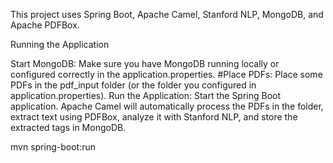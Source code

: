 This project uses Spring Boot, Apache Camel, Stanford NLP, MongoDB, and Apache PDFBox.

Running the Application

Start MongoDB:
Make sure you have MongoDB running locally or configured correctly in the application.properties.
#Place PDFs:
Place some PDFs in the pdf_input folder (or the folder you configured in application.properties).
Run the Application:
Start the Spring Boot application. Apache Camel will automatically process the PDFs in the folder,
extract text using PDFBox, analyze it with Stanford NLP, and store the extracted tags in MongoDB.

mvn spring-boot:run
